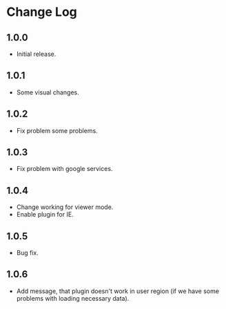 # Change Log

## 1.0.0

* Initial release.

## 1.0.1

* Some visual changes.

## 1.0.2

* Fix problem some problems.

## 1.0.3

* Fix problem with google services.

## 1.0.4

* Change working for viewer mode.
* Enable plugin for IE.

## 1.0.5

* Bug fix.

## 1.0.6

* Add message, that plugin doesn't work in user region (if we have some problems with loading necessary data).